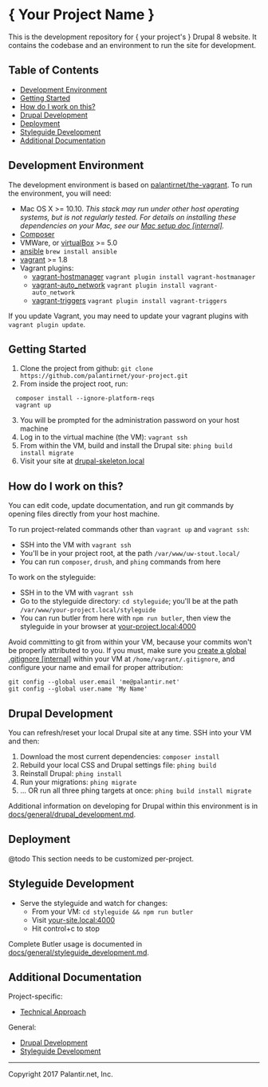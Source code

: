 # { Your Project Name }

This is the development repository for { your project's } Drupal 8 website. It contains the codebase and an environment to run the site for development.

## Table of Contents

* [Development Environment](#development-environment)
* [Getting Started](#getting-started)
* [How do I work on this?](#how-do-i-work-on-this)
* [Drupal Development](#drupal-development)
* [Deployment](#Deployment)
* [Styleguide Development](#styleguide-development)
* [Additional Documentation](#additional-documentation)

## Development Environment

The development environment is based on [palantirnet/the-vagrant](https://github.com/palantirnet/the-vagrant). To run the environment, you will need:

* Mac OS X >= 10.10. _This stack may run under other host operating systems, but is not regularly tested. For details on installing these dependencies on your Mac, see our [Mac setup doc [internal]](https://github.com/palantirnet/documentation/wiki/Mac-Setup)._
* [Composer](https://getcomposer.org)
* VMWare, or [virtualBox](https://www.virtualbox.org/wiki/Downloads) >= 5.0
* [ansible](https://github.com/ansible/ansible) `brew install ansible`
* [vagrant](https://www.vagrantup.com/) >= 1.8
* Vagrant plugins:
  * [vagrant-hostmanager](https://github.com/smdahlen/vagrant-hostmanager) `vagrant plugin install vagrant-hostmanager`
  * [vagrant-auto_network](https://github.com/oscar-stack/vagrant-auto_network) `vagrant plugin install vagrant-auto_network`
  * [vagrant-triggers](https://github.com/emyl/vagrant-triggers) `vagrant plugin install vagrant-triggers`

If you update Vagrant, you may need to update your vagrant plugins with `vagrant plugin update`.

## Getting Started

1. Clone the project from github: `git clone https://github.com/palantirnet/your-project.git`
1. From inside the project root, run:

  ```
    composer install --ignore-platform-reqs
    vagrant up
  ```
3. You will be prompted for the administration password on your host machine
4. Log in to the virtual machine (the VM): `vagrant ssh`
5. From within the VM, build and install the Drupal site: `phing build install migrate`
1. Visit your site at [drupal-skeleton.local](http://drupal-skeleton.local)

## How do I work on this?

You can edit code, update documentation, and run git commands by opening files directly from your host machine.

To run project-related commands other than `vagrant up` and `vagrant ssh`:

* SSH into the VM with `vagrant ssh`
* You'll be in your project root, at the path `/var/www/uw-stout.local/`
* You can run `composer`, `drush`, and `phing` commands from here

To work on the styleguide:

* SSH in to the VM with `vagrant ssh`
* Go to the styleguide directory: `cd styleguide`; you'll be at the path `/var/www/your-project.local/styleguide`
* You can run butler from here with `npm run butler`, then view the styleguide in your browser at [your-project.local:4000](http://your-project.local:4000)

Avoid committing to git from within your VM, because your commits won't be properly attributed to you. If you must, make sure you [create a global .gitignore [internal]](https://github.com/palantirnet/documentation/wiki/Using-the-gitignore-File) within your VM at `/home/vagrant/.gitignore`, and configure your name and email for proper attribution:

```
git config --global user.email 'me@palantir.net'
git config --global user.name 'My Name'
```

## Drupal Development

You can refresh/reset your local Drupal site at any time. SSH into your VM and then:

1. Download the most current dependencies: `composer install`
2. Rebuild your local CSS and Drupal settings file: `phing build`
3. Reinstall Drupal: `phing install`
4. Run your migrations: `phing migrate`
5. ... OR run all three phing targets at once: `phing build install migrate`

Additional information on developing for Drupal within this environment is in [docs/general/drupal_development.md](docs/general/drupal_development.md).

## Deployment

@todo This section needs to be customized per-project.

## Styleguide Development

* Serve the styleguide and watch for changes:
  * From your VM: `cd styleguide && npm run butler`
  * Visit [your-site.local:4000](http://your-site.local:4000)
  * Hit control+c to stop

Complete Butler usage is documented in [docs/general/styleguide_development.md](docs/general/styleguide_development.md).

## Additional Documentation

Project-specific:

* [Technical Approach](docs/technical_approach.md)

General:

* [Drupal Development](docs/general/drupal_development.md)
* [Styleguide Development](docs/general/styleguide_development.md)

----
Copyright 2017 Palantir.net, Inc.
